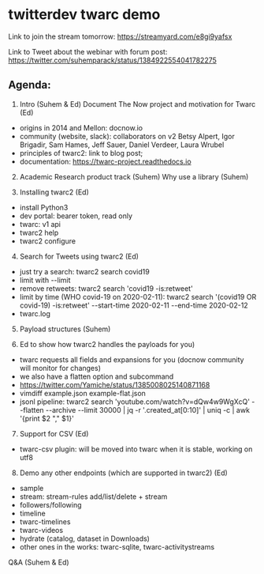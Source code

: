 # twitterdev twarc demo

Link to join the stream tomorrow: https://streamyard.com/e8gi9yafsx

Link to Tweet about the webinar with forum post:
https://twitter.com/suhemparack/status/1384922554041782275

## Agenda:

1. Intro (Suhem & Ed) Document The Now project and motivation for Twarc (Ed)

* origins in 2014 and Mellon: docnow.io
* community (website, slack): collaborators on v2 Betsy Alpert, Igor Brigadir, Sam Hames, Jeff Sauer, Daniel Verdeer, Laura Wrubel
* principles of twarc2: link to blog post; 
* documentation: https://twarc-project.readthedocs.io

2. Academic Research product track (Suhem) Why use a library (Suhem)

3. Installing twarc2 (Ed)

* install Python3
* dev portal: bearer token, read only
* twarc: v1 api
* twarc2 help
* twarc2 configure

4. Search for Tweets using twarc2 (Ed) 

* just try a search: twarc2 search covid19
* limit with --limit
* remove retweets: twarc2 search 'covid19 -is:retweet'
* limit by time (WHO covid-19 on 2020-02-11): twarc2 search '(covid19 OR covid-19) -is:retweet' --start-time 2020-02-11 --end-time 2020-02-12  
* twarc.log

5. Payload structures (Suhem)

6. Ed to show how twarc2 handles the payloads for you)

* twarc requests all fields and expansions for you (docnow community will monitor for changes)
* we also have a flatten option and subcommand
* https://twitter.com/Yamiche/status/1385008025140871168
* vimdiff example.json example-flat.json 
* jsonl pipeline: twarc2 search 'youtube.com/watch?v=dQw4w9WgXcQ' --flatten --archive --limit 30000 | jq -r '.created_at[0:10]' | uniq -c | awk '{print $2 "," $1}' 

7. Support for CSV (Ed)

* twarc-csv plugin: will be moved into twarc when it is stable, working on utf8

8. Demo any other endpoints (which are supported in twarc2) (Ed)

* sample
* stream: stream-rules add/list/delete + stream
* followers/following
* timeline
* twarc-timelines
* twarc-videos
* hydrate (catalog, dataset in Downloads)
* other ones in the works: twarc-sqlite, twarc-activitystreams

Q&A (Suhem & Ed)


